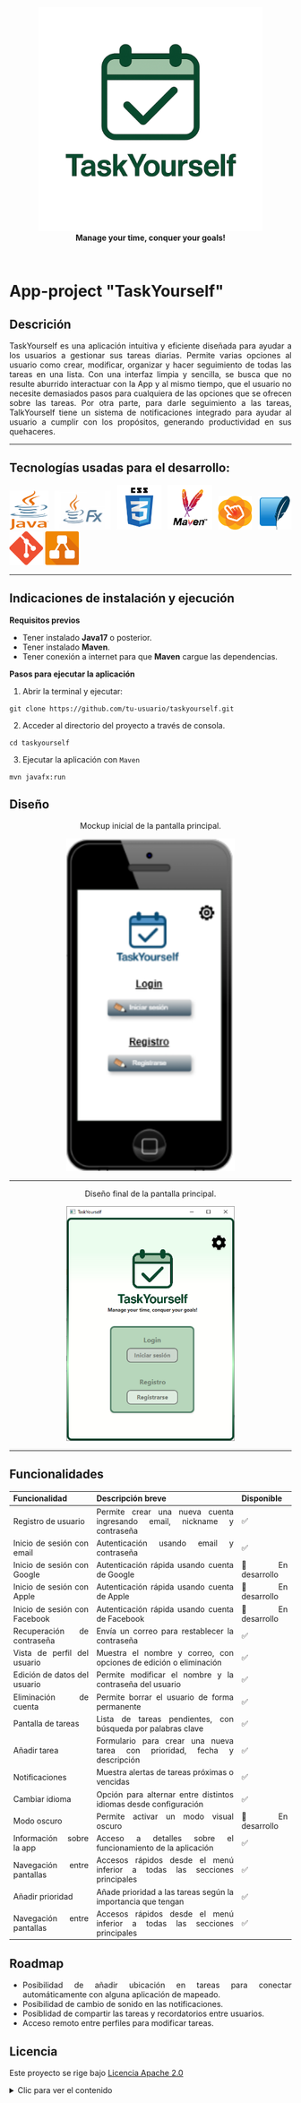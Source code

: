 <div align="justify">
<p align="center">
  <img src="images/Logo-TaskYourself-Verde.png" width="400" height="400"><br>
  <strong>Manage your time, conquer your goals!</strong>
</p>




<br>

# App-project "TaskYourself"


## **Descrición**

TaskYourself es una aplicación intuitiva y eficiente diseñada para ayudar a los usuarios a gestionar sus tareas diarias. Permite varias opciones al usuario como crear, modificar, organizar y hacer seguimiento de todas las tareas en una lista. Con una interfaz limpia y sencilla, se busca que no resulte aburrido interactuar con la App y al mismo tiempo, que el usuario no necesite demasiados pasos para cualquiera de las opciones que se ofrecen sobre las tareas. Por otra parte, para darle seguimiento a las tareas, TalkYourself tiene un sistema de notificaciones integrado para ayudar al usuario a cumplir con los propósitos, generando productividad en sus quehaceres.

---
## **Tecnologías usadas para el desarrollo:**

<p>
<img src=images/java-logo.png width=70px height=70px> <img src=images/javaFx-logo.png width=100px height=70px> <img src=images/logotipo-css.png width=80px height=80px> <img src=images/apache-Maven-logo.png width=80px height=80px> <img src=images/SceneBuilder-Logo.png width=60px height=60px> <img src=images/sqlite-logo.jpeg width=60px height=60px> <img src=images/git-logo.png width=60px height=60px> <img src=images/drawio-logo.png width=60px height=60px>

---

## **Indicaciones de instalación y ejecución**

**Requisitos previos**

- Tener instalado **Java17** o posterior.
- Tener instalado **Maven**.
- Tener conexión a internet para que **Maven** cargue las dependencias.

**Pasos para ejecutar la aplicación**

1. Abrir la terminal y ejecutar:

```
git clone https://github.com/tu-usuario/taskyourself.git
```
2. Acceder al directorio del proyecto a través de consola.
```
cd taskyourself
```
3. Ejecutar la aplicación con ``Maven``
```
mvn javafx:run
```


## Diseño
<p align="center">
 Mockup inicial de la pantalla principal.

<p align="center">
<img src= images/pantalla-principal-prototipo.png width=300>

---

<p align="center">
 Diseño final de la pantalla principal.

<p align="center">
<img src= images/Pantalla-principal-final-verde.png width=300>


---

## Funcionalidades

| Funcionalidad                              | Descripción breve                                                              | Disponible       |
|-------------------------------------------|--------------------------------------------------------------------------------|------------------|
| Registro de usuario                        | Permite crear una nueva cuenta ingresando email, nickname y contraseña        | ✅               |
| Inicio de sesión con email                | Autenticación usando email y contraseña                                       | ✅               |
| Inicio de sesión con Google               | Autenticación rápida usando cuenta de Google                                  | 🚧 En desarrollo  |
| Inicio de sesión con Apple                | Autenticación rápida usando cuenta de Apple                                   | 🚧 En desarrollo |
| Inicio de sesión con Facebook             | Autenticación rápida usando cuenta de Facebook                                | 🚧 En desarrollo |
| Recuperación de contraseña                | Envía un correo para restablecer la contraseña                                | ✅               |
| Vista de perfil del usuario               | Muestra el nombre y correo, con opciones de edición o eliminación             | ✅               |
| Edición de datos del usuario              | Permite modificar el nombre y la contraseña del usuario                       | ✅               |
| Eliminación de cuenta                     | Permite borrar el usuario de forma permanente                                 | ✅               |
| Pantalla de tareas                        | Lista de tareas pendientes, con búsqueda por palabras clave                   | ✅               |
| Añadir tarea                              | Formulario para crear una nueva tarea con prioridad, fecha y descripción      | ✅               |
| Notificaciones                            | Muestra alertas de tareas próximas o vencidas                                 | ✅               |
| Cambiar idioma                            | Opción para alternar entre distintos idiomas desde configuración              | ✅               |
| Modo oscuro                               | Permite activar un modo visual oscuro                                         | 🚧 En desarrollo |
| Información sobre la app                  | Acceso a detalles sobre el funcionamiento de la aplicación                    | ✅               |
| Navegación entre pantallas                | Accesos rápidos desde el menú inferior a todas las secciones principales      | ✅               |
| Añadir prioridad                | Añade prioridad a las tareas según la importancia que tengan      | ✅               |
| Navegación entre pantallas                | Accesos rápidos desde el menú inferior a todas las secciones principales      | ✅               |


## Roadmap

- Posibilidad de añadir ubicación en tareas para conectar automáticamente con alguna aplicación de mapeado.
- Posibilidad de cambio de sonido en las notificaciones.
- Posiblidad de compartir las tareas y recordatorios entre usuarios.
- Acceso remoto entre perfiles para modificar tareas.


## Licencia

Este proyecto se rige bajo [Licencia Apache 2.0](https://www.apache.org/licenses/LICENSE-2.0.txt "Ver la licencia completa")
<details>
    <summary>Clic para ver el contenido</summary>
               Apache License
                           Version 2.0, January 2004
                        http://www.apache.org/licenses/

   TERMS AND CONDITIONS FOR USE, REPRODUCTION, AND DISTRIBUTION

   1. Definitions.

      "License" shall mean the terms and conditions for use, reproduction,
      and distribution as defined by Sections 1 through 9 of this document.

      "Licensor" shall mean the copyright owner or entity authorized by
      the copyright owner that is granting the License.

      "Legal Entity" shall mean the union of the acting entity and all
      other entities that control, are controlled by, or are under common
      control with that entity. For the purposes of this definition,
      "control" means (i) the power, direct or indirect, to cause the
      direction or management of such entity, whether by contract or
      otherwise, or (ii) ownership of fifty percent (50%) or more of the
      outstanding shares, or (iii) beneficial ownership of such entity.

      "You" (or "Your") shall mean an individual or Legal Entity
      exercising permissions granted by this License.

      "Source" form shall mean the preferred form for making modifications,
      including but not limited to software source code, documentation
      source, and configuration files.

      "Object" form shall mean any form resulting from mechanical
      transformation or translation of a Source form, including but
      not limited to compiled object code, generated documentation,
      and conversions to other media types.

      "Work" shall mean the work of authorship, whether in Source or
      Object form, made available under the License, as indicated by a
      copyright notice that is included in or attached to the work
      (an example is provided in the Appendix below).

      "Derivative Works" shall mean any work, whether in Source or Object
      form, that is based on (or derived from) the Work and for which the
      editorial revisions, annotations, elaborations, or other modifications
      represent, as a whole, an original work of authorship. For the purposes
      of this License, Derivative Works shall not include works that remain
      separable from, or merely link (or bind by name) to the interfaces of,
      the Work and Derivative Works thereof.

      "Contribution" shall mean any work of authorship, including
      the original version of the Work and any modifications or additions
      to that Work or Derivative Works thereof, that is intentionally
      submitted to Licensor for inclusion in the Work by the copyright owner
      or by an individual or Legal Entity authorized to submit on behalf of
      the copyright owner. For the purposes of this definition, "submitted"
      means any form of electronic, verbal, or written communication sent
      to the Licensor or its representatives, including but not limited to
      communication on electronic mailing lists, source code control systems,
      and issue tracking systems that are managed by, or on behalf of, the
      Licensor for the purpose of discussing and improving the Work, but
      excluding communication that is conspicuously marked or otherwise
      designated in writing by the copyright owner as "Not a Contribution."

      "Contributor" shall mean Licensor and any individual or Legal Entity
      on behalf of whom a Contribution has been received by Licensor and
      subsequently incorporated within the Work.

   2. Grant of Copyright License. Subject to the terms and conditions of
      this License, each Contributor hereby grants to You a perpetual,
      worldwide, non-exclusive, no-charge, royalty-free, irrevocable
      copyright license to reproduce, prepare Derivative Works of,
      publicly display, publicly perform, sublicense, and distribute the
      Work and such Derivative Works in Source or Object form.

   3. Grant of Patent License. Subject to the terms and conditions of
      this License, each Contributor hereby grants to You a perpetual,
      worldwide, non-exclusive, no-charge, royalty-free, irrevocable
      (except as stated in this section) patent license to make, have made,
      use, offer to sell, sell, import, and otherwise transfer the Work,
      where such license applies only to those patent claims licensable
      by such Contributor that are necessarily infringed by their
      Contribution(s) alone or by combination of their Contribution(s)
      with the Work to which such Contribution(s) was submitted. If You
      institute patent litigation against any entity (including a
      cross-claim or counterclaim in a lawsuit) alleging that the Work
      or a Contribution incorporated within the Work constitutes direct
      or contributory patent infringement, then any patent licenses
      granted to You under this License for that Work shall terminate
      as of the date such litigation is filed.

   4. Redistribution. You may reproduce and distribute copies of the
      Work or Derivative Works thereof in any medium, with or without
      modifications, and in Source or Object form, provided that You
      meet the following conditions:

      (a) You must give any other recipients of the Work or
          Derivative Works a copy of this License; and

      (b) You must cause any modified files to carry prominent notices
          stating that You changed the files; and

      (c) You must retain, in the Source form of any Derivative Works
          that You distribute, all copyright, patent, trademark, and
          attribution notices from the Source form of the Work,
          excluding those notices that do not pertain to any part of
          the Derivative Works; and

      (d) If the Work includes a "NOTICE" text file as part of its
          distribution, then any Derivative Works that You distribute must
          include a readable copy of the attribution notices contained
          within such NOTICE file, excluding those notices that do not
          pertain to any part of the Derivative Works, in at least one
          of the following places: within a NOTICE text file distributed
          as part of the Derivative Works; within the Source form or
          documentation, if provided along with the Derivative Works; or,
          within a display generated by the Derivative Works, if and
          wherever such third-party notices normally appear. The contents
          of the NOTICE file are for informational purposes only and
          do not modify the License. You may add Your own attribution
          notices within Derivative Works that You distribute, alongside
          or as an addendum to the NOTICE text from the Work, provided
          that such additional attribution notices cannot be construed
          as modifying the License.

      You may add Your own copyright statement to Your modifications and
      may provide additional or different license terms and conditions
      for use, reproduction, or distribution of Your modifications, or
      for any such Derivative Works as a whole, provided Your use,
      reproduction, and distribution of the Work otherwise complies with
      the conditions stated in this License.

   5. Submission of Contributions. Unless You explicitly state otherwise,
      any Contribution intentionally submitted for inclusion in the Work
      by You to the Licensor shall be under the terms and conditions of
      this License, without any additional terms or conditions.
      Notwithstanding the above, nothing herein shall supersede or modify
      the terms of any separate license agreement you may have executed
      with Licensor regarding such Contributions.

   6. Trademarks. This License does not grant permission to use the trade
      names, trademarks, service marks, or product names of the Licensor,
      except as required for reasonable and customary use in describing the
      origin of the Work and reproducing the content of the NOTICE file.

   7. Disclaimer of Warranty. Unless required by applicable law or
      agreed to in writing, Licensor provides the Work (and each
      Contributor provides its Contributions) on an "AS IS" BASIS,
      WITHOUT WARRANTIES OR CONDITIONS OF ANY KIND, either express or
      implied, including, without limitation, any warranties or conditions
      of TITLE, NON-INFRINGEMENT, MERCHANTABILITY, or FITNESS FOR A
      PARTICULAR PURPOSE. You are solely responsible for determining the
      appropriateness of using or redistributing the Work and assume any
      risks associated with Your exercise of permissions under this License.

   8. Limitation of Liability. In no event and under no legal theory,
      whether in tort (including negligence), contract, or otherwise,
      unless required by applicable law (such as deliberate and grossly
      negligent acts) or agreed to in writing, shall any Contributor be
      liable to You for damages, including any direct, indirect, special,
      incidental, or consequential damages of any character arising as a
      result of this License or out of the use or inability to use the
      Work (including but not limited to damages for loss of goodwill,
      work stoppage, computer failure or malfunction, or any and all
      other commercial damages or losses), even if such Contributor
      has been advised of the possibility of such damages.

   9. Accepting Warranty or Additional Liability. While redistributing
      the Work or Derivative Works thereof, You may choose to offer,
      and charge a fee for, acceptance of support, warranty, indemnity,
      or other liability obligations and/or rights consistent with this
      License. However, in accepting such obligations, You may act only
      on Your own behalf and on Your sole responsibility, not on behalf
      of any other Contributor, and only if You agree to indemnify,
      defend, and hold each Contributor harmless for any liability
      incurred by, or claims asserted against, such Contributor by reason
      of your accepting any such warranty or additional liability.

   END OF TERMS AND CONDITIONS

   APPENDIX: How to apply the Apache License to your work.

      To apply the Apache License to your work, attach the following
      boilerplate notice, with the fields enclosed by brackets "[]"
      replaced with your own identifying information. (Don't include
      the brackets!)  The text should be enclosed in the appropriate
      comment syntax for the file format. We also recommend that a
      file or class name and description of purpose be included on the
      same "printed page" as the copyright notice for easier
      identification within third-party archives.

   Copyright [2025] [Carlos Antonio Díaz Galán]

   Licensed under the Apache License, Version 2.0 (the "License");
   you may not use this file except in compliance with the License.
   You may obtain a copy of the License at

       http://www.apache.org/licenses/LICENSE-2.0

   Unless required by applicable law or agreed to in writing, software
   distributed under the License is distributed on an "AS IS" BASIS,
   WITHOUT WARRANTIES OR CONDITIONS OF ANY KIND, either express or implied.
   See the License for the specific language governing permissions and
   limitations under the License.
</details>


